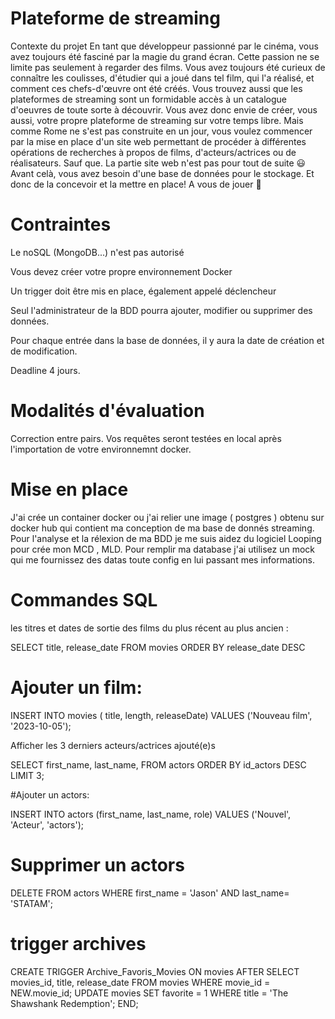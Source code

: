 # Plateforme de streaming

Contexte du projet
En tant que développeur passionné par le cinéma, vous avez toujours été fasciné par la magie du grand écran. Cette passion ne se limite pas seulement à regarder des films. Vous avez toujours été curieux de connaître les coulisses, d'étudier qui a joué dans tel film, qui l'a réalisé, et comment ces chefs-d'œuvre ont été créés. Vous trouvez aussi que les plateformes de streaming sont un formidable accès à un catalogue d'oeuvres de toute sorte à découvrir. Vous avez donc envie de créer, vous aussi, votre propre plateforme de streaming sur votre temps libre. Mais comme Rome ne s'est pas construite en un jour, vous voulez commencer par la mise en place d'un site web permettant de procéder à différentes opérations de recherches à propos de films, d'acteurs/actrices ou de réalisateurs. Sauf que. La partie site web n'est pas pour tout de suite 😃 Avant celà, vous avez besoin d'une base de données pour le stockage. Et donc de la concevoir et la mettre en place! A vous de jouer 🙂​

# Contraintes
Le noSQL (MongoDB...) n'est pas autorisé

Vous devez créer votre propre environnement Docker

Un trigger doit être mis en place, également appelé déclencheur

Seul l'administrateur de la BDD pourra ajouter, modifier ou supprimer des données.

Pour chaque entrée dans la base de données, il y aura la date de création et de modification.

Deadline
4 jours.

# Modalités d'évaluation
Correction entre pairs.
Vos requêtes seront testées en local après l'importation de votre environnemnt docker.

# Mise en place 

J'ai crée un container docker ou j'ai relier une image ( postgres ) obtenu sur docker hub  qui contient ma conception de ma base de donnés streaming. Pour l'analyse et la rélexion de ma BDD je me suis aidez du logiciel Looping pour crée mon MCD , MLD. Pour remplir ma database j'ai utilisez un mock qui me fournissez des datas toute config en lui passant mes informations.

# Commandes SQL

les titres et dates de sortie des films du plus récent au plus ancien : 

SELECT title, release_date
FROM movies
ORDER BY release_date DESC


# Ajouter un film:

INSERT INTO movies ( title, length, releaseDate) VALUES ('Nouveau film', '2023-10-05');

Afficher les 3 derniers acteurs/actrices ajouté(e)s

SELECT first_name, last_name,
FROM actors
ORDER BY id_actors DESC
LIMIT 3;

#Ajouter un actors:

INSERT INTO actors (first_name, last_name, role) VALUES ('Nouvel', 'Acteur', 'actors');

# Supprimer un actors 
DELETE FROM actors
WHERE first_name = 'Jason' AND  last_name= 'STATAM';

# trigger archives 
CREATE TRIGGER Archive_Favoris_Movies ON movies
AFTER
SELECT movies_id,
   title,
   release_date
FROM movies
WHERE movie_id = NEW.movie_id;
UPDATE movies
SET favorite = 1
WHERE title = 'The Shawshank Redemption';
END;

